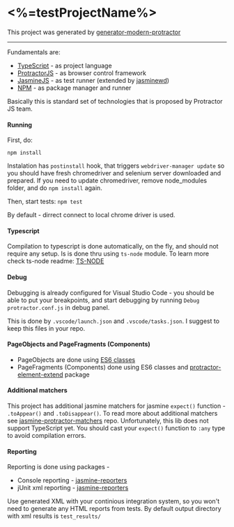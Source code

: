 # <%=testProjectName%>

This project was generated by [generator-modern-protractor](https://github.com/Xotabu4/generator-modern-protractor)

-------

Fundamentals are:
- [TypeScript](https://www.typescriptlang.org/docs/tutorial.html) - as project language
- [ProtractorJS](http://www.protractortest.org) - as browser control framework
- [JasmineJS](https://jasmine.github.io/2.5/introduction) - as test runner (extended by [jasminewd](https://github.com/angular/jasminewd))
- [NPM](https://docs.npmjs.com/getting-started/what-is-npm) - as package manager and runner

Basically this is standard set of technologies that is proposed by Protractor JS team.


#### Running
First, do: 

`npm install`

Instalation has `postinstall` hook, that triggers `webdriver-manager update` so you should have fresh chromedriver and selenium server downloaded and prepared.
If you need to update chromedriver, remove node_modules folder, and do `npm install` again.

Then, start tests:
`npm test`

By default - dirrect connect to local chrome driver is used. 

#### Typescript
Compilation to typescript is done automatically, on the fly, and should not require any setup. Is is done thru using `ts-node` module. To learn more check ts-node readme: [TS-NODE](https://www.npmjs.com/package/ts-node)

#### Debug
Debugging is already configured for Visual Studio Code - you should be able to put your breakpoints, and start debugging by running `Debug protractor.conf.js` in debug panel.

This is done by `.vscode/launch.json` and `.vscode/tasks.json`. I suggest to keep this files in your repo.


#### PageObjects and PageFragments (Components)
- PageObjects are done using [ES6 classes](http://es6-features.org/#ClassDefinition)
- PageFragments (Components) done using ES6 classes and [protractor-element-extend](https://github.com/Xotabu4/protractor-element-extend) package

#### Additional matchers
This project has additional jasmine matchers for jasmine `expect()` function - `.toAppear()` and `.toDisappear()`. To read more about additional matchers see [jasmine-protractor-matchers](https://github.com/Xotabu4/jasmine-protractor-matchers) repo. Unfortunately, this lib does not support TypeScript yet. You should cast your `expect()` function to `:any` type to avoid compilation errors.

#### Reporting

Reporting is done using packages - 

- Console reporting - [jasmine-reporters](https://github.com/larrymyers/jasmine-reporters)
- jUnit xml reporting - [jasmine-reporters](https://github.com/larrymyers/jasmine-reporters)

Use generated XML with your continious integration system, so you won't need to generate any HTML reports from tests. By default output directory with xml results is `test_results/`
